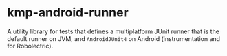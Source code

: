# kmp-android-runner

A utility library for tests that defines a multiplatform JUnit runner that is the default runner
on JVM, and `AndroidJUnit4` on Android (instrumentation and for Robolectric).
